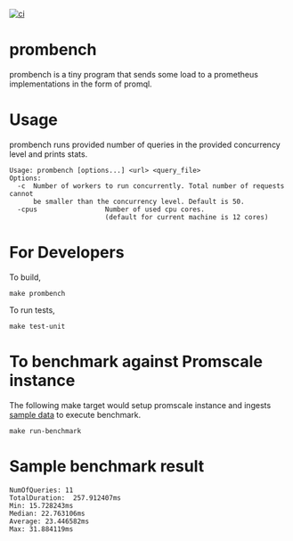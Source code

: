 [![ci](https://github.com/arajkumar/prombench/actions/workflows/ci.yaml/badge.svg)](https://github.com/arajkumar/prombench/actions/workflows/ci.yaml)

# prombench
prombench is a tiny program that sends some load to a prometheus implementations in the form of promql.

# Usage
prombench runs provided number of queries in the provided concurrency level and prints stats.

```
Usage: prombench [options...] <url> <query_file>
Options:
  -c  Number of workers to run concurrently. Total number of requests cannot
      be smaller than the concurrency level. Default is 50.
  -cpus                 Number of used cpu cores.
                        (default for current machine is 12 cores)

```

# For Developers

To build,

```
make prombench
```

To run tests,

```
make test-unit
```

# To benchmark against Promscale instance
The following make target would setup promscale instance and ingests [sample data](pkg/parser/testdata/obs-queries.csv) to execute benchmark.

```
make run-benchmark
```

# Sample benchmark result
```
NumOfQueries: 11
TotalDuration:  257.912407ms
Min: 15.728243ms
Median: 22.763106ms
Average: 23.446582ms
Max: 31.884119ms
```
